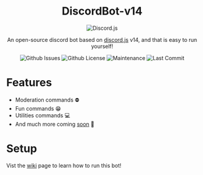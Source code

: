 <div align="center">

# DiscordBot-v14

![Discord.js](https://discord.js.org/static/logo.svg)

An open-source discord bot based on [discord.js](https://discord.js.org/#/) v14, and that is easy to run yourself! </p>

![Github Issues](https://img.shields.io/github/issues/josephistired/DiscordBot-v14?color=red&style=for-the-badge)
![Github License](https://img.shields.io/github/license/josephistired/DiscordBot-v14?color=black&style=for-the-badge)
![Maintenance](https://img.shields.io/maintenance/yes/2022?style=for-the-badge)
![Last Commit](https://img.shields.io/github/last-commit/josephistired/DiscordBot-v14?style=for-the-badge)

</div>

# Features 
   * Moderation commands ⛔
   * Fun commands 😁
   * Utilities commands 💻
   * And much more coming [soon](https://github.com/users/josephistired/projects/4) 🎊
   
# Setup
Vist the [wiki](https://github.com/josephistired/DiscordBot-v14/wiki) page to learn how to run this bot!

